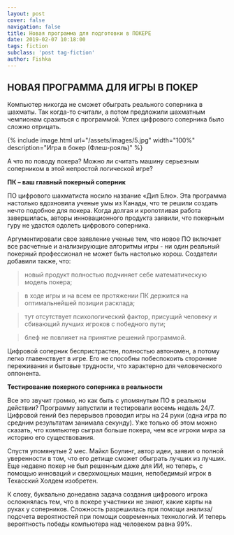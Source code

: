```yaml
---
layout: post
cover: false
navigation: false
title: Новая программа для подготовки в ПОКЕРЕ
date: 2019-02-07 10:18:00
tags: fiction
subclass: 'post tag-fiction'
author: Fishka
---
```


## НОВАЯ ПРОГРАММА ДЛЯ ИГРЫ В ПОКЕР

Компьютер никогда не сможет обыграть реального соперника в шахматы. Так когда-то считали, а потом предложили шахматным чемпионам сразиться с программой. Успех цифрового соперника было сложно отрицать. 

{% include image.html url="/assets/images/5.jpg" width="100%" description="Игра в бокер (Флеш-рояль)" %}

А что по поводу покера? Можно ли считать машину серьезным соперником в этой непростой логической игре? 

**ПК – ваш главный покерный соперник**

ПО цифрового шахматиста носило название «Дип Блю». Эта программа настолько вдохновила ученые умы из Канады, что те решили создать нечто подобное для покера. Когда долгая и кропотливая работа завершилась, авторы инновационного продукта заявили, что покерным гуру не удастся одолеть цифрового соперника.

Аргументировали свое заявление ученые тем, что новое ПО включает все расчетные и анализирующие алгоритмы игры - ни один реальный покерный профессионал не может быть настолько хорош.  Создатели добавили также, что:

> новый продукт полностью подчиняет себе математическую модель покера;

> в ходе игры и на всем ее протяжении ПК держится на оптимальнейшей позиции расклада;

> тут отсутствует психологический фактор, присущий человеку и сбивающий лучших игроков с победного пути;

> блеф не повлияет на принятие решений программой.

Цифровой соперник беспристрастен, полностью автономен, а потому легко главенствует в игре. Его не способны побеспокоить сторонние переживания и бытовые трудности, что характерно для человеческого оппонента.

**Тестирование покерного соперника в реальности**

Все это звучит громко, но как быть с упомянутым ПО в реальном действии? Программу запустили и тестировали восемь недель 24/7. Цифровой гений без перерывов проводил игры на 24 руки (одна игра по средним результатам занимала секунду). Уже только об этом можно сказать, что компьютер сыграл больше покера, чем все игроки мира за историю его существования. 

Спустя упомянутые 2 мес. Майкл Боулинг, автор идеи, заявил о полной уверенности в том, что его детище сможет обыграть лучших из лучших. Еще недавно покер не был решенным даже для ИИ, но теперь, с помощью инноваций и сверхмощных машин, непобедимый игрок в Техасский Холдем изобретен. 

К слову, буквально донедавна задача создания цифрового игрока осложнялась тем, что в покере участники не знают, какие карты на руках у соперников. Сложность разрешилась при помощи анализа/подсчета вероятностей при помощи современных технологий. И теперь вероятность победы компьютера над человеком равна 99%. 